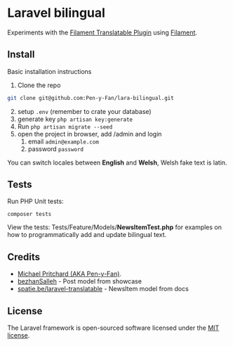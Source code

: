 # Laravel bilingual

Experiments with
the [Filament Translatable Plugin](https://filamentphp.com/docs/2.x/spatie-laravel-translatable-plugin/installation)
using [Filament](https://filamentphp.com/).

## Install

Basic installation instructions

1. Clone the repo

```bash
git clone git@github.com:Pen-y-Fan/lara-bilingual.git
```

2. setup `.env` (remember to crate your database)
2. generate key `php artisan key:generate`
3. Run `php artisan migrate --seed`
4. open the project in browser, add /admin and login
    1. email `admin@example.com`
    2. password `password`

You can switch locales between **English** and **Welsh**, Welsh fake text is latin.

## Tests

Run PHP Unit tests:

```shell
composer tests
```

View the tests: Tests/Feature/Models/**NewsItemTest.php** for examples on how to programmatically add and update
bilingual text.

## Credits

- [Michael Pritchard (AKA Pen-y-Fan)](https://pen-y-fan.github.io/).
- [bezhanSalleh](https://github.com/bezhanSalleh/filament-translatable-plugin-showcase) - Post model from showcase
- [spatie.be/laravel-translatable](https://spatie.be/docs/laravel-translatable/v6/introduction) - NewsItem model from
  docs

## License

The Laravel framework is open-sourced software licensed under the [MIT license](https://opensource.org/licenses/MIT).

